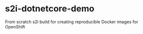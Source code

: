 # s2i-dotnetcore-demo
From scratch s2i build for creating reproducible Docker images for OpenShift 
